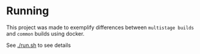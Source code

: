 # Running

This project was made to exemplify differences between `multistage builds` and `common` builds using docker.

See [./run.sh](run.sh) to see details

